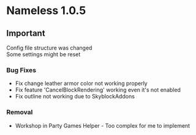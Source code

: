 # Nameless 1.0.5

## Important

Config file structure was changed<br>
Some settings might be reset

### Bug Fixes

- Fix change leather armor color not working properly
- Fix feature 'CancelBlockRendering' working even it's not enabled
- Fix outline not working due to SkyblockAddons

### Removal
- Workshop in Party Games Helper - Too complex for me to implement